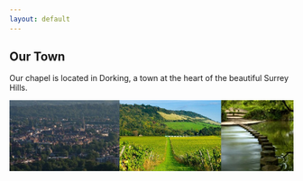 ```yaml
---
layout: default
---
```


## Our Town

Our chapel is located in Dorking, a town at the heart of the beautiful Surrey Hills.

![](img/dorkingmontage.png)
